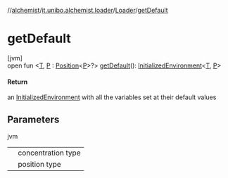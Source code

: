 //[alchemist](../../../index.md)/[it.unibo.alchemist.loader](../index.md)/[Loader](index.md)/[getDefault](get-default.md)

# getDefault

[jvm]\
open fun <[T](get-default.md), [P](get-default.md) : [Position](../../it.unibo.alchemist.model.interfaces/-position/index.md)<[P](../../it.unibo.alchemist.loader.shapes/-rectangle/index.md)>?> [getDefault](get-default.md)(): [InitializedEnvironment](../-initialized-environment/index.md)<[T](../../it.unibo.alchemist.loader.export/-mean-squared-error/index.md), [P](../../it.unibo.alchemist.loader.shapes/-rectangle/index.md)>

#### Return

an [InitializedEnvironment](../-initialized-environment/index.md) with all the variables set at their default values

## Parameters

jvm

| | |
|---|---|
| <T> | concentration type |
| <P> | position type |
